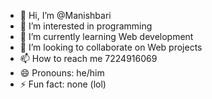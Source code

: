 - 👋 Hi, I’m @Manishbari
- 👀 I’m interested in programming 
- 🌱 I’m currently learning Web development
- 💞️ I’m looking to collaborate on Web projects
- 📫 How to reach me 7224916069
- 😄 Pronouns: he/him
- ⚡ Fun fact: none (lol)

<!---
Manishbari/Manishbari is a ✨ special ✨ repository because its `README.md` (this file) appears on your GitHub profile.
You can click the Preview link to take a look at your changes.
--->

